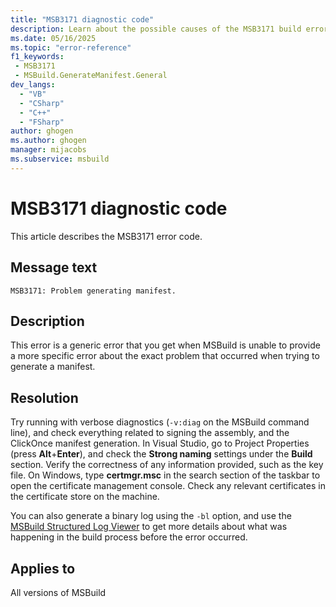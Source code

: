 ```yaml
---
title: "MSB3171 diagnostic code"
description: Learn about the possible causes of the MSB3171 build error, and get troubleshooting tips.
ms.date: 05/16/2025
ms.topic: "error-reference"
f1_keywords:
 - MSB3171
 - MSBuild.GenerateManifest.General
dev_langs:
  - "VB"
  - "CSharp"
  - "C++"
  - "FSharp"
author: ghogen
ms.author: ghogen
manager: mijacobs
ms.subservice: msbuild
---
```


# MSB3171 diagnostic code

<!-- :::ErrorDefinitionDescription::: -->
<!-- :::editable-content name="introDescription"::: -->
This article describes the MSB3171 error code.
<!-- :::editable-content-end::: -->

## Message text

<!-- :::editable-content name="messageText"::: -->
`MSB3171: Problem generating manifest.`
<!-- :::editable-content-end::: -->
<!-- MSB3171: Problem generating manifest. {0} -->

<!-- :::editable-content name="postOutputDescription"::: -->
<!--
{StrBegin="MSB3171: "}
-->
## Description

This error is a generic error that you get when MSBuild is unable to provide a more specific error about the exact problem that occurred when trying to generate a manifest.

## Resolution

Try running with verbose diagnostics (`-v:diag` on the MSBuild command line), and check everything related to signing the assembly, and the ClickOnce manifest generation. In Visual Studio, go to Project Properties (press **Alt**+**Enter**), and check the **Strong naming** settings under the **Build** section. Verify the correctness of any information provided, such as the key file. On Windows, type **certmgr.msc** in the search section of the taskbar to open the certificate management console. Check any relevant certificates in the certificate store on the machine.

You can also generate a binary log using the `-bl` option, and use the [MSBuild Structured Log Viewer](https://msbuildlog.com) to get more details about what was happening in the build process before the error occurred.

<!-- :::editable-content-end::: -->
<!-- :::ErrorDefinitionDescription-end::: -->

## Applies to

All versions of MSBuild
